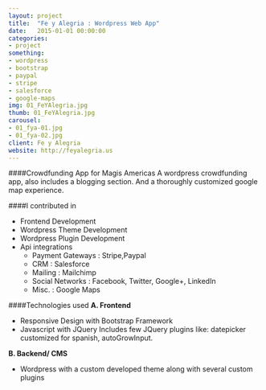 ```yaml
---
layout: project
title:  "Fe y Alegria : Wordpress Web App"
date:   2015-01-01 00:00:00
categories:
- project
something:
- wordpress
- bootstrap
- paypal
- stripe
- salesforce
- google-maps
img: 01_FeYAlegria.jpg
thumb: 01_FeYAlegria.jpg
carousel:
- 01_fya-01.jpg
- 01_fya-02.jpg
client: Fe y Alegria
website: http://feyalegria.us
---
```

####Crowdfunding App for Magis Americas
A wordpress crowdfunding app, also includes a blogging section. And a thoroughly customized google map experience.

####I contributed in

- Frontend Development
- Wordpress Theme Development
- Wordpress Plugin Development
- Api integrations
	- Payment Gateways : Stripe,Paypal
	- CRM : Salesforce
	- Mailing : Mailchimp
	- Social Networks : Facebook, Twitter, Google+, LinkedIn
	- Misc. : Google Maps


####Technologies used
**A. Frontend**

   - Responsive Design with Bootstrap Framework
   - Javascript with JQuery
     Includes few JQuery plugins like: datepicker customized for spanish,
     autoGrowInput.

**B. Backend/ CMS**

   - Wordpress with a custom developed theme along with several 
     custom plugins
